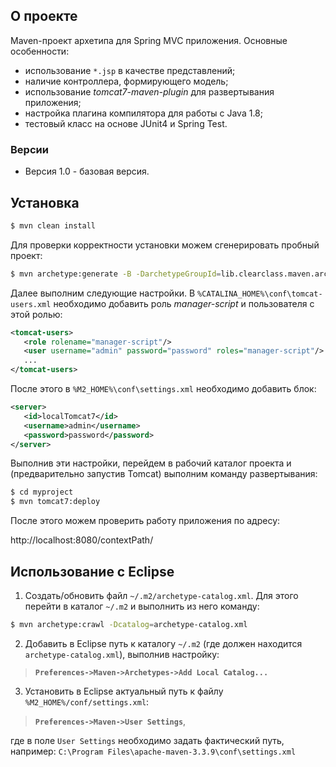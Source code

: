 ﻿## О проекте
Maven-проект архетипа для Spring MVC приложения. Основные особенности:

- использование `*.jsp` в качестве представлений;
- наличие контроллера, формирующего модель;
- использование *tomcat7-maven-plugin* для развертывания приложения;
- настройка плагина компилятора для работы с Java 1.8;
- тестовый класс на основе JUnit4 и Spring Test.

### Версии

* Версия 1.0 - базовая версия.

## Установка
```sh
$ mvn clean install
```
Для проверки корректности установки можем сгенерировать пробный проект:
  
```sh
$ mvn archetype:generate -B -DarchetypeGroupId=lib.clearclass.maven.archetypes -DarchetypeArtifactId=maven-archetype-servlet -DarchetypeVersion=1.1 -DgroupId=com.company -DartifactId=myproject -Dversion=1.0-SNAPSHOT -Dpackage=mypack
```
Далее выполним следующие настройки. В `%CATALINA_HOME%\conf\tomcat-users.xml` необходимо добавить роль *manager-script* и пользователя с этой ролью:

```xml
<tomcat-users>
   <role rolename="manager-script"/>
   <user username="admin" password="password" roles="manager-script"/>
   ...
</tomcat-users>
```

После этого в `%M2_HOME%\conf\settings.xml` необходимо добавить блок:
```xml
<server>
   <id>localTomcat7</id>
   <username>admin</username>
   <password>password</password>
</server>
```

Выполнив эти настройки, перейдем в рабочий каталог проекта и (предварительно запустив Tomcat) выполним команду развертывания:
```sh
$ cd myproject
$ mvn tomcat7:deploy
```

После этого можем проверить работу приложения по адресу:

http://localhost:8080/contextPath/

## Использование с Eclipse  

1. Создать/обновить файл `~/.m2/archetype-catalog.xml`. Для этого перейти в каталог `~/.m2` и выполнить из него команду:
```sh
$ mvn archetype:crawl -Dcatalog=archetype-catalog.xml
```

2. Добавить в Eclipse путь к каталогу `~/.m2` (где должен находится `archetype-catalog.xml`), выполнив настройку:  
>**`Preferences->Maven->Archetypes->Add Local Catalog...`**

3. Установить в Eclipse актуальный путь к файлу `%M2_HOME%/conf/settings.xml`:  

>**`Preferences->Maven->User Settings`**,

где в поле `User Settings` необходимо задать фактический путь, например: `C:\Program Files\apache-maven-3.3.9\conf\settings.xml`
